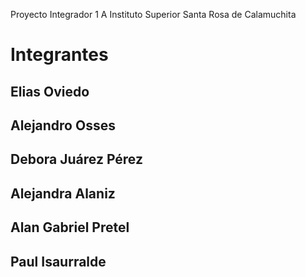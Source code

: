 Proyecto Integrador 1 A Instituto Superior Santa Rosa de Calamuchita
# Integrantes
## Elias Oviedo 
## Alejandro Osses
## Debora Juárez Pérez 
## Alejandra Alaniz 
## Alan Gabriel Pretel 
## Paul Isaurralde
